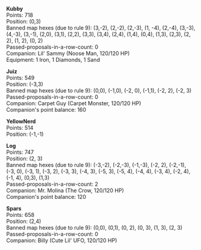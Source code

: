 **Kubby**  
Points: 718  
Position: (0,3)  
Banned map hexes (due to rule 9): (3,-2), (2,-2), (2,-3), (1, -4), (2,-4), (3,-3), (4,-3), (3,-1), (2,0), (3,1), (2,2), (3,3), (3,4), (2,4), (1,4), (0,4), (1,3), (2,3), (2, 2), (1, 2), (0, 2)  
Passed-proposals-in-a-row-count: 0  
Companion: Lil' Sammy (Noose Man, 120/120 HP)  
Equipment: 1 Iron, 1 Diamonds, 1 Sand

**Juiz**  
Points: 549  
Position: (-3,3)  
Banned map hexes (due to rule 9): (0,0), (-1,0), (-2, 0), (-1,1), (-2, 2), (-2, 3)  
Passed-proposals-in-a-row-count: 0  
Companion: Carpet Guy (Carpet Monster, 120/120 HP)  
Companion's point balance: 160

**YellowNerd**  
Points: 514  
Position: (-1,-1)

**Log**  
Points: 747  
Position: (2, 3)  
Banned map hexes (due to rule 9): (-3,-2), (-2,-3), (-1,-3), (-2, 2), (-2,-1), (-3, 0), (-3, 1), (-3, 2), (-3, 3), (-4, 3), (-5, 3), (-5, 4), (-4, 4), (-3, 4), (-2, 4), (-1, 4), (0,3), (1,3)  
Passed-proposals-in-a-row-count: 2  
Companion: Mr. Molina (The Crow, 120/120 HP)  
Companion's point balance: 120

**Spars**  
Points: 658  
Position: (2,4)  
Banned map hexes (due to rule 9): (0,0), (0,1), (0, 2), (0, 3), (1, 3), (2, 3)  
Passed-proposals-in-a-row-count: 0  
Companion: Billy (Cute Lil' UFO, 120/120 HP)
